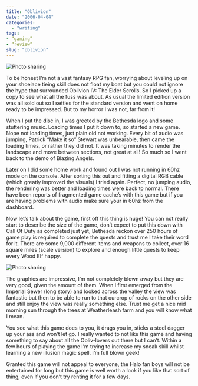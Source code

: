 ```yaml
---
title: "Oblivion"
date: "2006-04-04"
categories:
  - "writing"
tags:
- “gaming”
- “review”
slug: "oblivion"
---
```


![Photo sharing][image-1]

To be honest I’m not a vast fantasy RPG fan, worrying about leveling up on your shoelace tieing skill does not float my boat but you could not ignore the hype that surrounded Oblivion IV: The Elder Scrolls.
So I picked up a copy to see what all the fuss was about. As usual the limited edition version was all sold out so I settles for the standard version and went on home ready to be impressed.
But to my horror I was not, far from it!

When I put the disc in, I was greeted by the Bethesda logo and some stuttering music. Loading times I put it down to, so started a new game. Nope not loading times, just plain old not working. Every bit of audio was jumping, Patrick “Make it so” Stewart was unbearable, then came the loading times, or rather they did not. It was taking minutes to render the landscape and move between sections, not great at all! So much so I went back to the demo of Blazing Angels.

Later on I did some home work and found out I was not running in 60hz mode on the console. After sorting this out and fitting a digital RGB cable (which greatly improved the visuals) I tried again. Perfect, no jumping audio, the rendering was better and loading times were back to normal. There have been reports of fragmented game cache’s with this game but if you are having problems with audio make sure your in 60hz from the dashboard.

Now let’s talk about the game, first off this thing is huge! You can not really start to describe the size of the game, don’t expect to put this down with Call Of Duty as completed just yet, Bethesda reckon over 250 hours of game play is required to complete the quests and trust me I take their word for it. There are some 9,000 different items and weapons to collect, over 16 square miles (scale version) to explore and enough little quests to keep every Wood Elf happy.

![Photo sharing][image-2]

The graphics are impressive, I’m not completely blown away but they are very good, given the amount of them. When I first emerged from the Imperial Sewer (long story) and looked across the valley the view was fantastic but then to be able to run to that ourcrop of rocks on the other side and still enjoy the view was really something else.
Trust me get a nice mid morning sun through the trees at Weatherleash farm and you will know what I mean.

You see what this game does to you, it drags you in, sticks a steel dagger up your ass and won’t let go. I really wanted to not like this game and having something to say about all the Obliv-lovers out there but I can’t. Within a few hours of playing the game I’m trying to increase my sneak skill whilst learning a new illusion magic spell. I’m full blown geek!

Granted this game will not appeal to everyone, the Halo fan boys will not be entertained for long but this game is well worth a look if you like that sort of thing, even if you don’t try renting it for a few days.

[image-1]:	/images/123168089.jpg
[image-2]:	/images/123168090.jpg